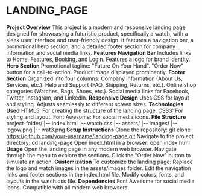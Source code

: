 # LANDING_PAGE
**Project Overview**
This project is a modern and responsive landing page designed for showcasing a futuristic product, specifically a watch, with a sleek user interface and user-friendly design. It features a navigation bar, a promotional hero section, and a detailed footer section for company information and social media links.
**Features**
**Navigation Bar**
Includes links to Home, Features, Booking, and Login.
Features a logo for brand identity.
**Hero Section**
Promotional tagline: "Future On Your Hand".
"Order Now" button for a call-to-action.
Product image displayed prominently.
**Footer Section**
Organized into four columns:
Company information (About Us, Services, etc.).
Help and Support (FAQ, Shipping, Returns, etc.).
Online shop categories (Watches, Bags, Shoes, etc.).
Social media links for Facebook, Twitter, Instagram, and LinkedIn.
**Responsive Design**
Uses CSS for layout and styling.
Adjusts seamlessly to different screen sizes.
**Technologies Used**
HTML5: For creating the structure of the landing page.
CSS3: For styling and layout.
Font Awesome: For social media icons.
**File Structure**
project-folder/
|-- index.html
|-- watch.css
|-- assets/
    |-- images/
        |-- logow.png
        |-- wat3.png
**Setup Instructions**
Clone the repository: git clone https://github.com/your-username/landing-page.git
Navigate to the project directory: cd landing-page
Open index.html in a browser: open index.html
**Usage**
Open the landing page in any modern web browser.
Navigate through the menu to explore the sections.
Click the "Order Now" button to simulate an action.
**Customization**
To customize the landing page:
Replace the logo and watch images in the assets/images folder.
Edit the navigation links and footer sections in the index.html file.
Modify colors, fonts, and layouts in the watch.css file.
**Dependencies**
Font Awesome for social media icons.
Compatible with all modern web browsers.









